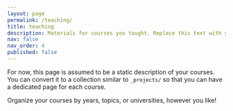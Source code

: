 ```yaml
---
layout: page
permalink: /teaching/
title: teaching
description: Materials for courses you taught. Replace this text with your description.
nav: false
nav_order: 4
published: false
---
```


For now, this page is assumed to be a static description of your courses. You can convert it to a collection similar to `_projects/` so that you can have a dedicated page for each course.

Organize your courses by years, topics, or universities, however you like!
